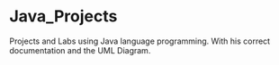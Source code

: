 # Java_Projects
Projects and Labs using Java language programming. With his correct documentation and the UML Diagram.
